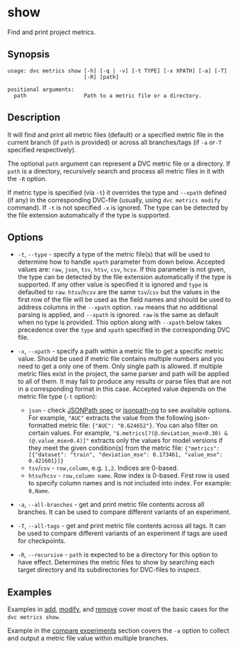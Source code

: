 # show

Find and print project metrics.

## Synopsis

```usage
usage: dvc metrics show [-h] [-q | -v] [-t TYPE] [-x XPATH] [-a] [-T]
                        [-R] [path]

positional arguments:
  path                  Path to a metric file or a directory.
```

## Description

It will find and print all metric files (default) or a specified metric file in
the current branch (if `path` is provided) or across all branches/tags (if `-a`
or`-T` specified respectively).

The optional `path` argument can represent a DVC metric file or a directory. If
`path` is a directory, recursively search and process all metric files in it
with the `-R` option.

If metric type is specified (via `-t`) it overrides the type and `--xpath`
defined (if any) in the corresponding DVC-file (usually, using
`dvc metrics modify` command). If `-t` is not specified `-x` is ignored. The
type can be detected by the file extension automatically if the type is
supported.

## Options

- `-t`, `--type` - specify a type of the metric file(s) that will be used to
  determine how to handle `xpath` parameter from down below. Accepted values
  are: `raw`, `json`, `tsv`, `htsv`, `csv`, `hcsv`. If this parameter is not
  given, the type can be detected by the file extension automatically if the
  type is supported. If any other value is specified it is ignored and `type` is
  defaulted to `raw`. `htsv`/`hcsv` are the same `tsv`/`csv` but the values in
  the first row of the file will be used as the field names and should be used
  to address columns in the `--xpath` option. `raw` means that no additional
  parsing is applied, and `--xpath` is ignored. `raw` is the same as default
  when no type is provided. This option along with `--xpath` below takes
  precedence over the `type` and `xpath` specified in the corresponding DVC
  file.

- `-x`, `--xpath` - specify a path within a metric file to get a specific metric
  value. Should be used if metric file contains multiple numbers and you need to
  get a only one of them. Only single path is allowed. If multiple metric files
  exist in the project, the same parser and path will be applied to all of them.
  It may fail to produce any results or parse files that are not in a
  corresponding format in this case. Accepted value depends on the metric file
  type (`-t` option):

  - `json` - check [JSONPath spec](https://goessner.net/articles/JsonPath/) or
    [jsonpath-ng](https://github.com/h2non/jsonpath-ng) to see available
    options. For example, `"AUC"` extracts the value from the following
    json-formatted metric file: `{"AUC": "0.624652"}`. You can also filter on
    certain values. For example,
    `"$.metrics[?(@.deviation_mse<0.30) & (@.value_mse>0.4)]"` extracts only the
    values for model versions if they meet the given condition(s) from the
    metric file:
    `{"metrics": [{"dataset": "train", "deviation_mse": 0.173461, "value_mse": 0.421601}]}`
  - `tsv`/`csv` - `row,column`, e.g. `1,2`. Indices are 0-based.
  - `htsv`/`hcsv` - `row,column name`. Row index is 0-based. First row is used
    to specify column names and is not included into index. For example:
    `0,Name`.

- `-a`, `--all-branches` - get and print metric file contents across all
  branches. It can be used to compare different variants of an experiment.

- `-T`, `--all-tags` - get and print metric file contents across all tags. It
  can be used to compare different variants of an experiment if tags are used
  for checkpoints.

- `-R`, `--recursive` - `path` is expected to be a directory for this option to
  have effect. Determines the metric files to show by searching each target
  directory and its subdirectories for DVC-files to inspect.

## Examples

Examples in [add](/doc/commands-reference/metrics-add),
[modify](/doc/commands-reference/metrics-modify), and
[remove](/doc/commands-reference/metrics-remove) cover most of the basic cases
for the `dvc metrics show`.

Example in the [compare experiments](/doc/get-started/compare-experiments)
section covers the `-a` option to collect and output a metric file value within
multiple branches.
